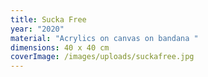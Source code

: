 ```yaml
---
title: Sucka Free
year: "2020"
material: "Acrylics on canvas on bandana "
dimensions: 40 x 40 cm
coverImage: /images/uploads/suckafree.jpg
---
```

